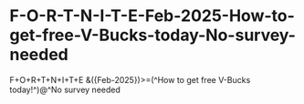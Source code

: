 # F-O-R-T-N-I-T-E-Feb-2025-How-to-get-free-V-Bucks-today-No-survey-needed
F+O+R+T+N+I+T+E &amp;({Feb-2025})>=(^How to get free V-Bucks today!^)@^No survey needed
